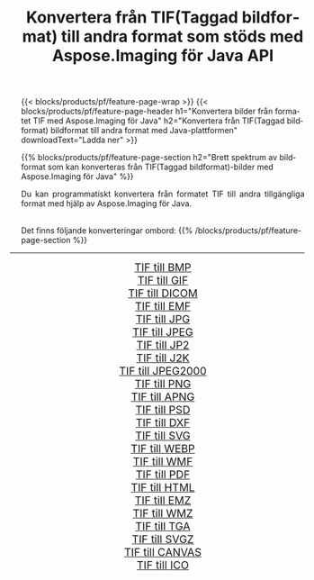 ﻿---
title: Konvertera från TIF(Taggad bildformat) till andra format som stöds med Aspose.Imaging för Java API 
weight: 3920
url: /sv/java/conversion/from/tif/ 
lang: sv
langdirlevel: 2
locales: zh-hans,ja,it,ru,de,es,fr,nl,id,lt,pl,pt,vi,tr,ko,zh-hant,ar,hi,th,sv,cs,uk,he
description: Aspose.Imaging kan enkelt konvertera från TIF(Taggad bildformat) till andra format med hjälp av Java-plattformen
---

{{< blocks/products/pf/feature-page-wrap >}}
{{< blocks/products/pf/feature-page-header h1="Konvertera bilder från formatet TIF med Aspose.Imaging för Java" h2="Konvertera från TIF(Taggad bildformat) bildformat till andra format med Java-plattformen" downloadText="Ladda ner" >}}


{{% blocks/products/pf/feature-page-section  h2="Brett spektrum av bildformat som kan konverteras från TIF(Taggad bildformat)-bilder med Aspose.Imaging för Java" %}}
<p align=justify>Du kan programmatiskt konvertera från formatet TIF till andra tillgängliga format med hjälp av
Aspose.Imaging för Java. </p>
<br/>
Det finns följande konverteringar ombord:
{{% /blocks/products/pf/feature-page-section %}}
<div class="container-fluid productfamilypage bg-gray">
    <div class="convertypes bg-gray agp-content section">
        <div class="container">
		<hr style="margin-left:-20px;"/>
		<div class="row other-converters" style="gap: 10px;font-size: 19px;text-align:center;">
		    <div class='col-md-2 other-converter remove-lp remove-rp'><a href="/imaging/sv/java/conversion/tif-to-bmp/" style="padding:15px;">TIF till BMP</a></div><div class='col-md-2 other-converter remove-lp remove-rp'><a href="/imaging/sv/java/conversion/tif-to-gif/" style="padding:15px;">TIF till GIF</a></div><div class='col-md-2 other-converter remove-lp remove-rp'><a href="/imaging/sv/java/conversion/tif-to-dicom/" style="padding:15px;">TIF till DICOM</a></div><div class='col-md-2 other-converter remove-lp remove-rp'><a href="/imaging/sv/java/conversion/tif-to-emf/" style="padding:15px;">TIF till EMF</a></div><div class='col-md-2 other-converter remove-lp remove-rp'><a href="/imaging/sv/java/conversion/tif-to-jpg/" style="padding:15px;">TIF till JPG</a></div><div class='col-md-2 other-converter remove-lp remove-rp'><a href="/imaging/sv/java/conversion/tif-to-jpeg/" style="padding:15px;">TIF till JPEG</a></div><div class='col-md-2 other-converter remove-lp remove-rp'><a href="/imaging/sv/java/conversion/tif-to-jp2/" style="padding:15px;">TIF till JP2</a></div><div class='col-md-2 other-converter remove-lp remove-rp'><a href="/imaging/sv/java/conversion/tif-to-j2k/" style="padding:15px;">TIF till J2K</a></div><div class='col-md-2 other-converter remove-lp remove-rp'><a href="/imaging/sv/java/conversion/tif-to-jpeg2000/" style="padding:15px;">TIF till JPEG2000</a></div><div class='col-md-2 other-converter remove-lp remove-rp'><a href="/imaging/sv/java/conversion/tif-to-png/" style="padding:15px;">TIF till PNG</a></div><div class='col-md-2 other-converter remove-lp remove-rp'><a href="/imaging/sv/java/conversion/tif-to-apng/" style="padding:15px;">TIF till APNG</a></div><div class='col-md-2 other-converter remove-lp remove-rp'><a href="/imaging/sv/java/conversion/tif-to-psd/" style="padding:15px;">TIF till PSD</a></div><div class='col-md-2 other-converter remove-lp remove-rp'><a href="/imaging/sv/java/conversion/tif-to-dxf/" style="padding:15px;">TIF till DXF</a></div><div class='col-md-2 other-converter remove-lp remove-rp'><a href="/imaging/sv/java/conversion/tif-to-svg/" style="padding:15px;">TIF till SVG</a></div><div class='col-md-2 other-converter remove-lp remove-rp'><a href="/imaging/sv/java/conversion/tif-to-webp/" style="padding:15px;">TIF till WEBP</a></div><div class='col-md-2 other-converter remove-lp remove-rp'><a href="/imaging/sv/java/conversion/tif-to-wmf/" style="padding:15px;">TIF till WMF</a></div><div class='col-md-2 other-converter remove-lp remove-rp'><a href="/imaging/sv/java/conversion/tif-to-pdf/" style="padding:15px;">TIF till PDF</a></div><div class='col-md-2 other-converter remove-lp remove-rp'><a href="/imaging/sv/java/conversion/tif-to-html/" style="padding:15px;">TIF till HTML</a></div><div class='col-md-2 other-converter remove-lp remove-rp'><a href="/imaging/sv/java/conversion/tif-to-emz/" style="padding:15px;">TIF till EMZ</a></div><div class='col-md-2 other-converter remove-lp remove-rp'><a href="/imaging/sv/java/conversion/tif-to-wmz/" style="padding:15px;">TIF till WMZ</a></div><div class='col-md-2 other-converter remove-lp remove-rp'><a href="/imaging/sv/java/conversion/tif-to-tga/" style="padding:15px;">TIF till TGA</a></div><div class='col-md-2 other-converter remove-lp remove-rp'><a href="/imaging/sv/java/conversion/tif-to-svgz/" style="padding:15px;">TIF till SVGZ</a></div><div class='col-md-2 other-converter remove-lp remove-rp'><a href="/imaging/sv/java/conversion/tif-to-canvas/" style="padding:15px;">TIF till CANVAS</a></div><div class='col-md-2 other-converter remove-lp remove-rp'><a href="/imaging/sv/java/conversion/tif-to-ico/" style="padding:15px;">TIF till ICO</a></div>
                </div>
        </div>
    </div>
</div>
<br/>

